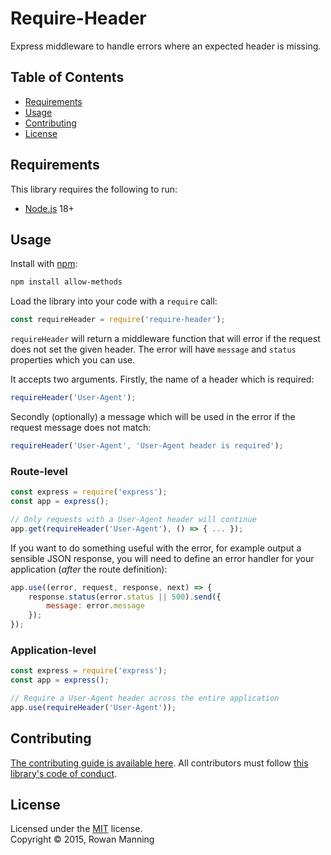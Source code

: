 
# Require-Header

Express middleware to handle errors where an expected header is missing.


## Table of Contents

  * [Requirements](#requirements)
  * [Usage](#usage)
  * [Contributing](#contributing)
  * [License](#license)


## Requirements

This library requires the following to run:

  * [Node.js](https://nodejs.org/) 18+


## Usage

Install with [npm](https://www.npmjs.com/):

```sh
npm install allow-methods
```

Load the library into your code with a `require` call:

```js
const requireHeader = require('require-header');
```

`requireHeader` will return a middleware function that will error if the request does not set the given header. The error will have `message` and `status` properties which you can use.

It accepts two arguments. Firstly, the name of a header which is required:

```js
requireHeader('User-Agent');
```

Secondly (optionally) a message which will be used in the error if the request message does not match:

```js
requireHeader('User-Agent', 'User-Agent header is required');
```

### Route-level

```js
const express = require('express');
const app = express();

// Only requests with a User-Agent header will continue
app.get(requireHeader('User-Agent'), () => { ... });
```

If you want to do something useful with the error, for example output a sensible JSON response, you will need to define an error handler for your application (*after* the route definition):

```js
app.use((error, request, response, next) => {
    response.status(error.status || 500).send({
        message: error.message
    });
});
```

### Application-level

```js
const express = require('express');
const app = express();

// Require a User-Agent header across the entire application
app.use(requireHeader('User-Agent'));
```


## Contributing

[The contributing guide is available here](docs/contributing.md). All contributors must follow [this library's code of conduct](docs/code_of_conduct.md).


## License

Licensed under the [MIT](LICENSE) license.<br/>
Copyright &copy; 2015, Rowan Manning

